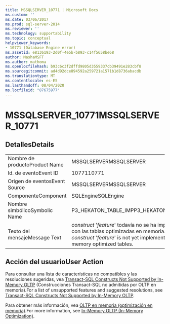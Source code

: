```yaml
---
title: MSSQLSERVER_10771 | Microsoft Docs
ms.custom: ''
ms.date: 03/06/2017
ms.prod: sql-server-2014
ms.reviewer: ''
ms.technology: supportability
ms.topic: conceptual
helpviewer_keywords:
- 10771 (Database Engine error)
ms.assetid: e8136193-2d0f-4e5b-b893-c14f5658be68
author: MashaMSFT
ms.author: mathoma
ms.openlocfilehash: b93c6c3f2dffd9805d3559337cb39491e283cbf8
ms.sourcegitcommit: ad4d92dce894592a259721a1571b1d8736abacdb
ms.translationtype: MT
ms.contentlocale: es-ES
ms.lasthandoff: 08/04/2020
ms.locfileid: "87675977"
---
```

# <a name="mssqlserver_10771"></a><span data-ttu-id="759e0-102">MSSQLSERVER_10771</span><span class="sxs-lookup"><span data-stu-id="759e0-102">MSSQLSERVER_10771</span></span>
    
## <a name="details"></a><span data-ttu-id="759e0-103">Detalles</span><span class="sxs-lookup"><span data-stu-id="759e0-103">Details</span></span>  
  
|||  
|-|-|  
|<span data-ttu-id="759e0-104">Nombre de producto</span><span class="sxs-lookup"><span data-stu-id="759e0-104">Product Name</span></span>|<span data-ttu-id="759e0-105">MSSQLSERVER</span><span class="sxs-lookup"><span data-stu-id="759e0-105">MSSQLSERVER</span></span>|  
|<span data-ttu-id="759e0-106">Id. de evento</span><span class="sxs-lookup"><span data-stu-id="759e0-106">Event ID</span></span>|<span data-ttu-id="759e0-107">10771</span><span class="sxs-lookup"><span data-stu-id="759e0-107">10771</span></span>|  
|<span data-ttu-id="759e0-108">Origen de eventos</span><span class="sxs-lookup"><span data-stu-id="759e0-108">Event Source</span></span>|<span data-ttu-id="759e0-109">MSSQLSERVER</span><span class="sxs-lookup"><span data-stu-id="759e0-109">MSSQLSERVER</span></span>|  
|<span data-ttu-id="759e0-110">Componente</span><span class="sxs-lookup"><span data-stu-id="759e0-110">Component</span></span>|<span data-ttu-id="759e0-111">SQLEngine</span><span class="sxs-lookup"><span data-stu-id="759e0-111">SQLEngine</span></span>|  
|<span data-ttu-id="759e0-112">Nombre simbólico</span><span class="sxs-lookup"><span data-stu-id="759e0-112">Symbolic Name</span></span>|<span data-ttu-id="759e0-113">P3_HEKATON_TABLE_IMP</span><span class="sxs-lookup"><span data-stu-id="759e0-113">P3_HEKATON_TABLE_IMP</span></span>|  
|<span data-ttu-id="759e0-114">Texto del mensaje</span><span class="sxs-lookup"><span data-stu-id="759e0-114">Message Text</span></span>|<span data-ttu-id="759e0-115">*construct* '*feature*' todavía no se ha implementado con las tablas optimizadas en memoria.</span><span class="sxs-lookup"><span data-stu-id="759e0-115">The *construct* '*feature*' is not yet implemented with memory optimized tables.</span></span>|  
  
## <a name="user-action"></a><span data-ttu-id="759e0-116">Acción del usuario</span><span class="sxs-lookup"><span data-stu-id="759e0-116">User Action</span></span>  
 <span data-ttu-id="759e0-117">Para consultar una lista de características no compatibles y las resoluciones sugeridas, vea [Transact-SQL Constructs Not Supported by In-Memory OLTP](../in-memory-oltp/transact-sql-constructs-not-supported-by-in-memory-oltp.md) (Construcciones Transact-SQL no admitidas por OLTP en memoria).</span><span class="sxs-lookup"><span data-stu-id="759e0-117">For a list of unsupported features and suggested resolutions, see [Transact-SQL Constructs Not Supported by In-Memory OLTP](../in-memory-oltp/transact-sql-constructs-not-supported-by-in-memory-oltp.md).</span></span>  
  
 <span data-ttu-id="759e0-118">Para obtener más información, vea [OLTP en memoria &#40;optimización en memoria&#41;](../in-memory-oltp/in-memory-oltp-in-memory-optimization.md).</span><span class="sxs-lookup"><span data-stu-id="759e0-118">For more information, see [In-Memory OLTP &#40;In-Memory Optimization&#41;](../in-memory-oltp/in-memory-oltp-in-memory-optimization.md).</span></span>  
  
  
